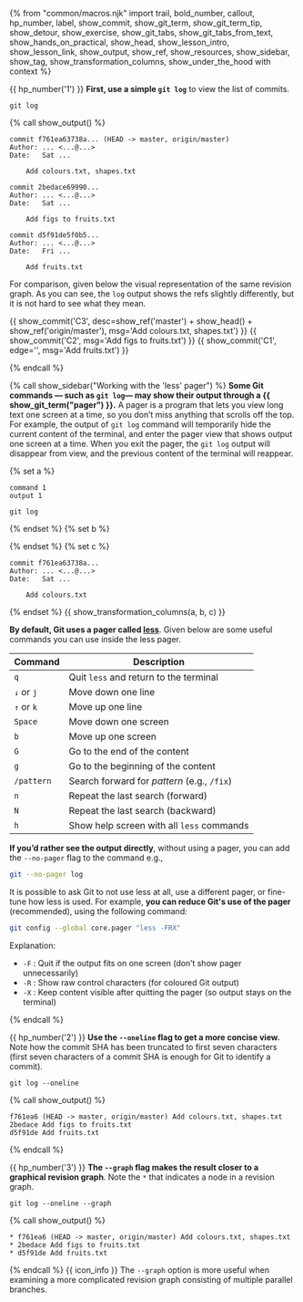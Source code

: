 {% from "common/macros.njk" import trail, bold_number, callout, hp_number, label, show_commit, show_git_term, show_git_term_tip, show_detour, show_exercise, show_git_tabs, show_git_tabs_from_text, show_hands_on_practical, show_head, show_lesson_intro, show_lesson_link, show_output, show_ref, show_resources, show_sidebar, show_tag, show_transformation_columns, show_under_the_hood with context %}

{{ hp_number('1') }} **First, use a simple `git log`** to view the list of commits.

```bash{.no-line-numbers}
git log
```
{% call show_output() %}
```bash{.no-line-numbers highlight-lines="1[:22],1['HEAD']@pink,1['master']@#e6fff2,1['origin/master']@pink,7,13"}
commit f761ea63738a... (HEAD -> master, origin/master)
Author: ... <...@...>
Date:   Sat ...

    Add colours.txt, shapes.txt

commit 2bedace69990...
Author: ... <...@...>
Date:   Sat ...

    Add figs to fruits.txt

commit d5f91de5f0b5...
Author: ... <...@...>
Date:   Fri ...

    Add fruits.txt
```
For comparison, given below the visual representation of the same revision graph. As you can see, the `log` output shows the refs slightly differently, but it is not hard to see what they mean.

{{ show_commit('C3', desc=show_ref('master') + show_head() + show_ref('origin/master'), msg='Add colours.txt, shapes.txt') }}
{{ show_commit('C2', msg='Add figs to fruits.txt') }}
{{ show_commit('C1', edge='', msg='Add fruits.txt') }}
<p/>

{% endcall %}

{% call show_sidebar("Working with the 'less' pager") %}
**Some Git commands — such as `git log`— may show their output through a {{ show_git_term("pager") }}.** A pager is a program that lets you view long text one screen at a time, so you don’t miss anything that scrolls off the top. For example, the output of `git log` command will temporarily hide the current content of the terminal, and enter the pager view that shows output one screen at a time. When you exit the pager, the `git log` output will disappear from view, and the previous content of the terminal will reappear.

{% set a %} <!-- ------ start: transformation columns --------------->
```
command 1
output 1

git log

```
{% endset %}
{% set b %}

{% endset %}
{% set c %}
```
commit f761ea63738a...
Author: ... <...@...>
Date:   Sat ...

    Add colours.txt
```
{% endset %}
{{ show_transformation_columns(a, b, c) }}
<!-- ------ end: transformation columns -------------------------------->

**By default, Git uses a pager called [less](https://en.wikipedia.org/wiki/Less_(Unix))**. Given below are some useful commands you can use inside the less pager.

| Command      | Description
|--------------|--------------
| `q`          | Quit `less` and return to the terminal
| `↓` or `j`   | Move down one line
| `↑` or `k`   | Move up one line
| `Space`      | Move down one screen
| `b`          | Move up one screen
| `G`          | Go to the end of the content
| `g`          | Go to the beginning of the content
| `/pattern`   | Search forward for *pattern* (e.g., `/fix`)
| `n`          | Repeat the last search (forward)
| `N`          | Repeat the last search (backward)
| `h`          | Show help screen with all `less` commands

**If you’d rather see the output directly**, without using a pager, you can add the `--no-pager` flag to the command e.g.,
```bash
git --no-pager log
```
It is possible to ask Git to not use less at all, use a different pager, or fine-tune how less is used. For example, **you can reduce Git's use of the pager** (recommended), using the following command:
```bash
git config --global core.pager "less -FRX"
```

Explanation:

* `-F` : Quit if the output fits on one screen (don’t show pager unnecessarily)
* `-R` : Show raw control characters (for coloured Git output)
* `-X` : Keep content visible after quitting the pager (so output stays on the terminal)

{% endcall %}

{{ hp_number('2') }} **Use the `--oneline` flag to get a more concise view.** Note how the commit SHA has been truncated to first seven characters (first seven characters of a commit SHA is enough for Git to identify a commit).

```bash{.no-line-numbers}
git log --oneline
```
{% call show_output() %}
```bash{.no-line-numbers}
f761ea6 (HEAD -> master, origin/master) Add colours.txt, shapes.txt
2bedace Add figs to fruits.txt
d5f91de Add fruits.txt
 ```
{% endcall %}

{{ hp_number('3') }} **The `--graph` flag makes the result closer to a graphical revision graph**. Note the `*` that indicates a node in a revision graph.

```bash{.no-line-numbers}
git log --oneline --graph
```
{% call show_output() %}
```bash{.no-line-numbers}
* f761ea6 (HEAD -> master, origin/master) Add colours.txt, shapes.txt
* 2bedace Add figs to fruits.txt
* d5f91de Add fruits.txt
```
{% endcall %}
{{ icon_info }} The `--graph` option is more useful when examining a more complicated revision graph consisting of multiple parallel branches.
